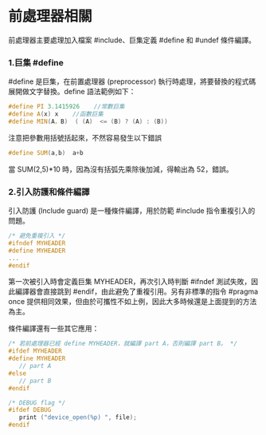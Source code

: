 # 前處理器相關

前處理器主要處理加入檔案 \#include、巨集定義 \#define 和 \#undef 條件編譯。

### **1.巨集 \#define**

 \#define 是巨集，在前置處理器 \(preprocessor\) 執行時處理，將要替換的程式碼展開做文字替換。define 語法範例如下：

```cpp
#define PI 3.1415926    //常數巨集
#define A(x) x    //函數巨集
#define MIN(A，B)  ( (A)  <= (B) ? (A) : (B))
```

注意把參數用括號括起來，不然容易發生以下錯誤

```cpp
#define SUM(a,b)  a+b
```

  
當 SUM\(2,5\)\*10 時，因為沒有括弧先乘除後加減，得輸出為 52，錯誤。  


### **2.引入防護和條件編譯**

引入防護 \(Include guard\) 是一種條件編譯，用於防範 \#include 指令重複引入的問題。

```cpp
/* 避免重複引入 */
#ifndef MYHEADER
#define MYHEADER
...
#endif
```

  
第一次被引入時會定義巨集 MYHEADER，再次引入時判斷 \#ifndef 測試失敗，因此編譯器會直接跳到 \#endif，由此避免了重複引用。另有非標準的指令 \#pragma once 提供相同效果，但由於可攜性不如上例，因此大多時候還是上面提到的方法為主。  
  
條件編譯還有一些其它應用：

```cpp
/* 若前處理器已經 define MYHEADER，就編譯 part A，否則編譯 part B。 */
#ifdef MYHEADER
#define MYHEADER
   // part A
#else
   // part B
#endif

/* DEBUG flag */
#ifdef DEBUG
   print ("device_open(%p) ", file);
#endif
```

